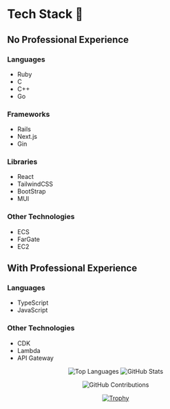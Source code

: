 # Tech Stack 🚀

## No Professional Experience
### Languages
- Ruby
- C
- C++
- Go

### Frameworks
- Rails
- Next.js
- Gin

### Libraries
- React
- TailwindCSS
- BootStrap
- MUI

### Other Technologies
- ECS
- FarGate
- EC2

## With Professional Experience
### Languages
- TypeScript
- JavaScript

### Other Technologies
- CDK
- Lambda
- API Gateway

<div align="center">

![Top Languages](https://github-readme-stats.vercel.app/api/top-langs/?username=j19015&layout=compact&show_icons=true&theme=onedark)
![GitHub Stats](https://github-readme-stats.vercel.app/api?username=j19015&theme=onedark&show_icons=true)

</div>

<div align="center">

![GitHub Contributions](https://github-readme-streak-stats.herokuapp.com/?user=j19015&theme=onedark)

</div>

<div align="center">

[![Trophy](https://github-profile-trophy.vercel.app/?username=j19015&theme=onedark&column=7)](https://github.com/ryo-ma/github-profile-trophy)

</div>
